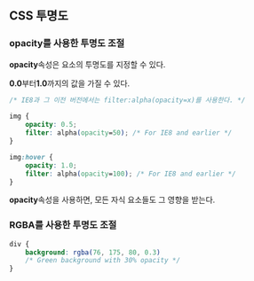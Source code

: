 ## CSS 투명도

### opacity를 사용한 투명도 조절

**opacity**속성은 요소의 투명도를 지정할 수 있다.

**0.0**부터**1.0**까지의 값을 가질 수 있다.

```css
/* IE8과 그 이전 버전에서는 filter:alpha(opacity=x)를 사용한다. */
    
img {
    opacity: 0.5;
    filter: alpha(opacity=50); /* For IE8 and earlier */
}

img:hover {
    opacity: 1.0;
    filter: alpha(opacity=100); /* For IE8 and earlier */
}

```
**opacity**속성을 사용하면, 모든 자식 요소들도 그 영향을 받는다.

### RGBA를 사용한 투명도 조절

```css
div {
    background: rgba(76, 175, 80, 0.3)
    /* Green background with 30% opacity */
}
```
